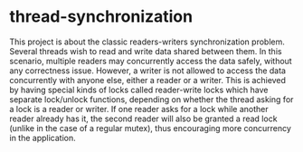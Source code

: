 # thread-synchronization

This project is about the classic readers-writers synchronization problem. Several threads wish to read and write data shared between them. In this scenario, multiple readers may concurrently access the data safely, without any correctness issue. However, a writer is not allowed to access the data concurrently with anyone else, either a reader or a writer. This is achieved by having special kinds of locks called reader-write locks which have separate lock/unlock functions, depending on whether the thread asking for a lock is a reader or writer. If one reader asks for a lock while another reader already has it, the second reader will also be granted a read lock (unlike in the case of a regular mutex), thus encouraging more concurrency in the application.

